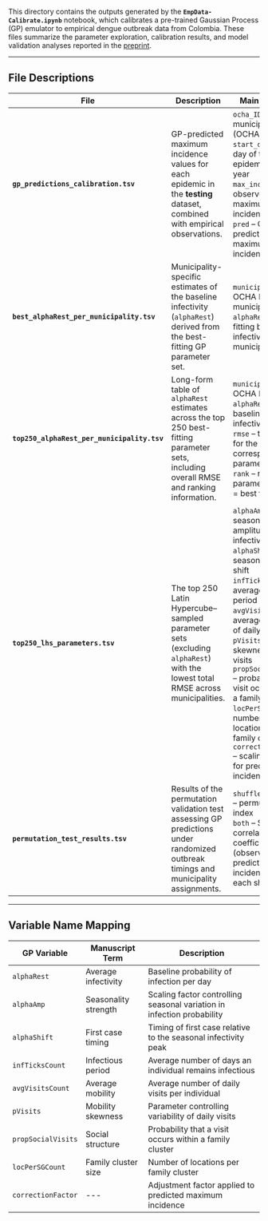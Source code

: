 This directory contains the outputs generated by the **`EmpData-Calibrate.ipynb`** notebook, which calibrates a pre-trained Gaussian Process (GP) emulator to empirical dengue outbreak data from Colombia.
These files summarize the parameter exploration, calibration results, and model validation analyses reported in the [preprint](https://www.medrxiv.org/content/10.1101/2024.11.28.24318136v2).

---

## File Descriptions

| File                                        | Description                                                                                                                                               | Main Columns                                                                                                                                                                                                                                                                                                                                                                                                                                                             |
| ------------------------------------------- | --------------------------------------------------------------------------------------------------------------------------------------------------------- | ------------------------------------------------------------------------------------------------------------------------------------------------------------------------------------------------------------------------------------------------------------------------------------------------------------------------------------------------------------------------------------------------------------------------------------------------------------------------ |
| **`gp_predictions_calibration.tsv`**        | GP-predicted maximum incidence values for each epidemic in the **testing** dataset, combined with empirical observations.                                 | `ocha_ID` – municipality code (OCHA ID)  <br> `start_day` – first day of the epidemic in the year <br> `max_incidence` – observed maximum incidence <br> `pred` – GP-predicted maximum incidence                                                                                                                                                                                                                                                                    |
| **`best_alphaRest_per_municipality.tsv`**   | Municipality-specific estimates of the baseline infectivity (`alphaRest`) derived from the best-fitting GP parameter set.                             | `municipality` – OCHA ID of municipality <br> `alphaRest` – best-fitting baseline infectivity for that municipality                                                                                                                                                                                                                                                                                                                                                      |
| **`top250_alphaRest_per_municipality.tsv`** | Long-form table of `alphaRest` estimates across the top 250 best-fitting parameter sets, including overall RMSE and ranking information.              | `municipality` – OCHA ID <br> `alphaRest` – fitted baseline infectivity <br> `rmse` – total RMSE for the corresponding parameter set <br> `rank` – rank of the parameter set (1 = best fit)                                                                                                                                                                                                                                                                              |
| **`top250_lhs_parameters.tsv`**             | The top 250 Latin Hypercube–sampled parameter sets (excluding `alphaRest`) with the lowest total RMSE across municipalities.                          | `alphaAmp` – seasonal amplitude of infectivity <br> `alphaShift` – seasonal phase shift <br> `infTicksCount` – average infectious period (days) <br> `avgVisitsCount` – average number of daily visits <br> `pVisits` – skewness of daily visits <br> `propSocialVisits` – probability a visit occurs within a family cluster <br> `locPerSGCount` – number of locations per family cluster <br> `correctionFactor` – scaling factor for predicted incidences |
| **`permutation_test_results.tsv`**          | Results of the permutation validation test assessing GP predictions under randomized outbreak timings and municipality assignments. | `shuffle_iteration` – permutation index <br> `both` – Spearman correlation coefficient (observed vs. predicted incidence) for each shuffle                                                                                                                                                                                                                                                                                                                               |

---

##  Variable Name Mapping

| GP Variable        | Manuscript Term          | Description                                                            |
| ------------------ | ------------------------ | ---------------------------------------------------------------------- |
| `alphaRest`        | Average infectivity  | Baseline probability of infection per day                              |
| `alphaAmp`         | Seasonality strength | Scaling factor controlling seasonal variation in infection probability |
| `alphaShift`       | First case timing   | Timing of first case relative to the seasonal infectivity peak         |
| `infTicksCount`    | Infectious period    | Average number of days an individual remains infectious                |
| `avgVisitsCount`   | Average mobility     | Average number of daily visits per individual                          |
| `pVisits`          | Mobility skewness    | Parameter controlling variability of daily visits                      |
| `propSocialVisits` | Social structure   | Probability that a visit occurs within a family cluster                |
| `locPerSGCount`    | Family cluster size  | Number of locations per family cluster                                 |
| `correctionFactor` | ---     | Adjustment factor applied to predicted maximum incidence               |


